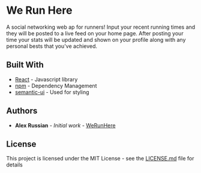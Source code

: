 # We Run Here

A social networking web ap for runners! Input your recent running times and they will be posted to a live feed on your home page. After posting your time your stats will be updated and shown on your profile along with any personal bests that you've achieved.

## Built With

* [React](http://reactjs.org/) - Javascript library
* [npm](https://npmjs.com/) - Dependency Management
* [semantic-ui](https://react.semantic-ui.com/) - Used for styling

## Authors

* **Alex Russian** - *Initial work* - [WeRunHere](https://bit.ly/we-run-here)


## License

This project is licensed under the MIT License - see the [LICENSE.md](LICENSE.md) file for details

